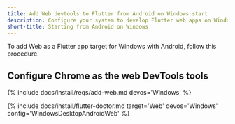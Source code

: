```yaml
---
title: Add Web devtools to Flutter from Android on Windows start
description: Configure your system to develop Flutter web apps on Windows.
short-title: Starting from Android on Windows
---
```


To add Web as a Flutter app target for Windows with Android,
follow this procedure.

## Configure Chrome as the web DevTools tools

{% include docs/install/reqs/add-web.md devos='Windows' %}

{% include docs/install/flutter-doctor.md target='Web' devos='Windows' config='WindowsDesktopAndroidWeb' %}
